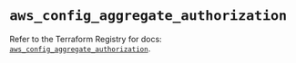 # `aws_config_aggregate_authorization`

Refer to the Terraform Registry for docs: [`aws_config_aggregate_authorization`](https://registry.terraform.io/providers/hashicorp/aws/5.50.0/docs/resources/config_aggregate_authorization).

